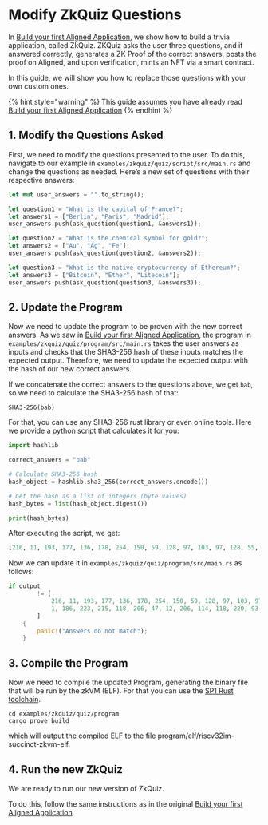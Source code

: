 # Modify ZkQuiz Questions

In [Build your first Aligned Application](2_build_your_first_aligned_application.md), we show how to build a trivia application, called ZkQuiz. ZKQuiz asks the user three questions, and if answered correctly, generates a ZK Proof of the correct answers, posts the proof on Aligned, and upon verification, mints an NFT via a smart contract.

In this guide, we will show you how to replace those questions with your own custom ones.

{% hint style="warning" %}
This guide assumes you have already read [Build your first Aligned Application](2_build_your_first_aligned_application.md)
{% endhint %}

## 1. Modify the Questions Asked

First, we need to modify the questions presented to the user. To do this, navigate to our example in `examples/zkquiz/quiz/script/src/main.rs` and change the questions as needed. Here’s a new set of questions with their respective answers:

```Rust
let mut user_answers = "".to_string();

let question1 = "What is the capital of France?";
let answers1 = ["Berlin", "Paris", "Madrid"];
user_answers.push(ask_question(question1, &answers1));

let question2 = "What is the chemical symbol for gold?";
let answers2 = ["Au", "Ag", "Fe"];
user_answers.push(ask_question(question2, &answers2));

let question3 = "What is the native cryptocurrency of Ethereum?";
let answers3 = ["Bitcoin", "Ether", "Litecoin"];
user_answers.push(ask_question(question3, &answers3));
```

## 2. Update the Program

Now we need to update the program to be proven with the new correct answers. As we saw in [Build your first Aligned Application](2_build_your_first_aligned_application.md), the program in `examples/zkquiz/quiz/program/src/main.rs` takes the user answers as inputs and checks that the SHA3-256 hash of these inputs matches the expected output. Therefore, we need to update the expected output with the hash of our new correct answers.

If we concatenate the correct answers to the questions above, we get `bab`, so we need to calculate the SHA3-256 hash of that:

```
SHA3-256(bab)
```

For that, you can use any SHA3-256 rust library or even online tools. Here we provide a python script that calculates it for you:
```python
import hashlib

correct_answers = "bab"

# Calculate SHA3-256 hash
hash_object = hashlib.sha3_256(correct_answers.encode())

# Get the hash as a list of integers (byte values)
hash_bytes = list(hash_object.digest())

print(hash_bytes)
```

After executing the script, we get:
```python
[216, 11, 193, 177, 136, 178, 254, 150, 59, 128, 97, 103, 97, 128, 55, 57, 22, 242, 26, 1, 186, 223, 215, 118, 206, 47, 12, 206, 114, 118, 220, 93]
```

Now we can update it in `examples/zkquiz/quiz/program/src/main.rs` as follows:

```Rust
if output
        != [
            216, 11, 193, 177, 136, 178, 254, 150, 59, 128, 97, 103, 97, 128, 55, 57, 22, 242, 26,
            1, 186, 223, 215, 118, 206, 47, 12, 206, 114, 118, 220, 93,
        ]
    {
        panic!("Answers do not match");
    }
```

## 3. Compile the Program

Now we need to compile the updated Program, generating the binary file that will be run by the zkVM (ELF).
For that you can use the [SP1 Rust toolchain](https://docs.succinct.xyz/introduction.html).

```
cd examples/zkquiz/quiz/program
cargo prove build
```

which will output the compiled ELF to the file program/elf/riscv32im-succinct-zkvm-elf.

## 4. Run the new ZkQuiz

We are ready to run our new version of ZkQuiz.

To do this, follow the same instructions as in the original [Build your first Aligned Application](2_build_your_first_aligned_application.md)
